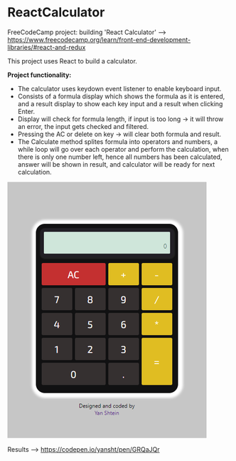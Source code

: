 # ReactCalculator

FreeCodeCamp project: building 'React Calculator' --> <br/>
https://www.freecodecamp.org/learn/front-end-development-libraries/#react-and-redux

This project uses React to build a calculator.

<b>Project functionality:</b>
- The calculator uses keydown event listener to enable keyboard input.
- Consists of a formula display which shows the formula as it is entered, and a result display to show each key input and a result when clicking Enter.
- Display will check for formula length, if input is too long -> it will throw an error, the input gets checked and filtered.
- Pressing the AC or delete on key -> will clear both formula and result.
- The Calculate method splites formula into operators and numbers, a while loop will go over each operator and perform the calculation, when there is only one number left, hence all numbers has been calculated, answer will be shown in result, and calculator will be ready for next calculation.

![Screenshot](./calc.png)


Results --> 
https://codepen.io/yansht/pen/GRQaJQr
